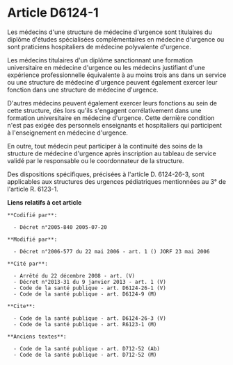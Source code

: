 # Article D6124-1

Les médecins d'une structure de médecine d'urgence sont titulaires du diplôme d'études spécialisées complémentaires en
médecine d'urgence ou sont praticiens hospitaliers de médecine polyvalente d'urgence.

Les médecins titulaires d'un diplôme sanctionnant une formation universitaire en médecine d'urgence ou les médecins
justifiant d'une expérience professionnelle équivalente à au moins trois ans dans un service ou une structure de médecine
d'urgence peuvent également exercer leur fonction dans une structure de médecine d'urgence.

D'autres médecins peuvent également exercer leurs fonctions au sein de cette structure, dès lors qu'ils s'engagent
corrélativement dans une formation universitaire en médecine d'urgence. Cette dernière condition n'est pas exigée des
personnels enseignants et hospitaliers qui participent à l'enseignement en médecine d'urgence.

En outre, tout médecin peut participer à la continuité des soins de la structure de médecine d'urgence après inscription au
tableau de service validé par le responsable ou le coordonnateur de la structure.

Des dispositions spécifiques, précisées à l'article D. 6124-26-3, sont applicables aux structures des urgences pédiatriques
mentionnées au 3° de l'article R. 6123-1.

**Liens relatifs à cet article**

	**Codifié par**:

	  - Décret n°2005-840 2005-07-20

	**Modifié par**:

	  - Décret n°2006-577 du 22 mai 2006 - art. 1 () JORF 23 mai 2006

	**Cité par**:

	  - Arrêté du 22 décembre 2008 - art. (V)
	  - Décret n°2013-31 du 9 janvier 2013 - art. 1 (V)
	  - Code de la santé publique - art. D6124-26-1 (V)
	  - Code de la santé publique - art. D6124-9 (M)

	**Cite**:

	  - Code de la santé publique - art. D6124-26-3 (V)
	  - Code de la santé publique - art. R6123-1 (M)

	**Anciens textes**:

	  - Code de la santé publique - art. D712-52 (Ab)
	  - Code de la santé publique - art. D712-52 (M)
